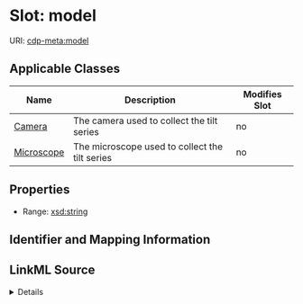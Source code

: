 # Slot: model

URI: [cdp-meta:model](metadatamodel)



<!-- no inheritance hierarchy -->




## Applicable Classes

| Name | Description | Modifies Slot |
| --- | --- | --- |
[Camera](Camera.md) | The camera used to collect the tilt series |  no  |
[Microscope](Microscope.md) | The microscope used to collect the tilt series |  no  |







## Properties

* Range: [xsd:string](http://www.w3.org/2001/XMLSchema#string)





## Identifier and Mapping Information








## LinkML Source

<details>
```yaml
name: model
alias: model
domain_of:
- Camera
- Microscope
range: string

```
</details>
